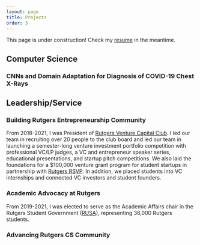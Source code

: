 ```yaml
---
layout: page
title: Projects
order: 3
---
```

This page is under construction! Check my [resume](https://maravichandran.github.io/Maya_Ravichandran_Resume.pdf) in the meantime.

## Computer Science

### CNNs and Domain Adaptation for Diagnosis of COVID-19 Chest X-Rays

## Leadership/Service

### Building Rutgers Entrepreneurship Community
From 2018-2021, I was President of [Rutgers Venture Capital Club](https://www.instagram.com/rutgers_vc). I led our team in recruiting over 20 people to the club board and led our team in launching a semester-long venture investment portfolio competition with professional VC/LP judges, a VC and entrepreneur speaker series, educational presentations, and startup pitch competitions. We also laid the foundations for a $100,000 venture grant program for student startups in partnership with [Rutgers RSVP](https://www.business.rutgers.edu/road-silicon-valley). In addition, we placed students into VC internships and connected VC investors and student founders. 

### Academic Advocacy at Rutgers
From 2019-2021, I was elected to serve as the Academic Affairs chair in the Rutgers Student Government ([RUSA](https://rusa.rutgers.edu/)), representing 36,000 Rutgers students. 

### Advancing Rutgers CS Community